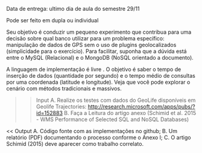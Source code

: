 Data de entrega: ultimo dia de aula do semestre 29/11

Pode ser feito em dupla ou individual

Seu objetivo é conduzir um pequeno experimento que contribua para uma decisão sobre qual banco utilizar para um problema específico: manipulação de dados de GPS sem o uso de plugins geolocalizados (simplicidade para o exercício). Para facilitar, suponha que a dúvida está entre o MySQL (Relacional) e o MongoDB (NoSQL orientado a documento). 

A linguagem de implementação é livre . O objetivo é saber o tempo de inserção de dados (quantidade por segundo) e o tempo médio de consultas por uma coordenada (latitude e longitude). Veja que você pode explorar o cenário com métodos tradicionais e massivos. 


>> Input A. Realize os testes com dados do GeoLife disponíveis em Geolife Trajectories: http://research.microsoft.com/apps/pubs/?id=152883 B. Faça a Leitura do artigo anexo (Schimid et al. 2015 - WMS Performance of Selected SQL and NoSQL Databases) 


<< Output A. Código fonte com as implementações no github; B. Um relatório (PDF) documentando o processo conforme o Anexo I; C. O artigo Schimid (2015) deve aparecer como trabalho correlato. 
